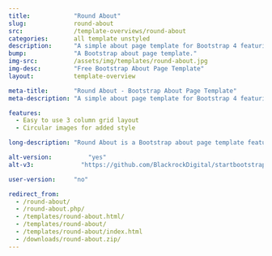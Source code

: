```yaml
---
title:            "Round About"
slug:             round-about
src:              /template-overviews/round-about
categories:       all template unstyled
description:      "A simple about page template for Bootstrap 4 featuring an easy to use image grid with rounded images."
bump:             "A Bootstrap about page template."
img-src:          /assets/img/templates/round-about.jpg
img-desc:         "Free Bootstrap About Page Template"
layout:           template-overview

meta-title:       "Round About - Bootstrap About Page Template"
meta-description: "A simple about page template for Bootstrap 4 featuring an easy to use image grid with rounded images. All Start Bootstrap templates are free to download and open source."

features:
  - Easy to use 3 column grid layout
  - Circular images for added style

long-description: "Round About is a Bootstrap about page template featuring round images."

alt-version:		  "yes"
alt-v3:		        "https://github.com/BlackrockDigital/startbootstrap-round-about/archive/v3.3.7.zip"

user-version:     "no"

redirect_from:
  - /round-about/
  - /round-about.php/
  - /templates/round-about.html/
  - /templates/round-about/
  - /templates/round-about/index.html
  - /downloads/round-about.zip/
---
```

